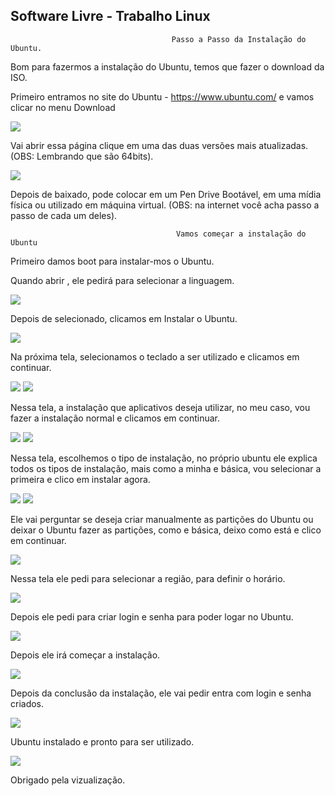 ## Software Livre - Trabalho Linux

                                        Passo a Passo da Instalação do Ubuntu.

Bom para fazermos a instalação do Ubuntu, temos que fazer o download da ISO.

Primeiro entramos no site do Ubuntu - https://www.ubuntu.com/ e vamos clicar no menu Download

<img src="download.ubuntu.png">

Vai abrir essa página clique em uma das duas versões mais atualizadas. (OBS: Lembrando que são 64bits).

<img src="download.ubuntu2.png">

Depois de baixado, pode colocar em um Pen Drive Bootável, em uma mídia física ou utilizado em máquina virtual. (OBS: na internet você acha passo a passo de cada um deles).


                                         Vamos começar a instalação do Ubuntu
                                         
Primeiro damos boot para instalar-mos o Ubuntu.

Quando abrir , ele pedirá para selecionar a linguagem.

<img src="idioma.png">

Depois de selecionado, clicamos em Instalar o Ubuntu.

<img src="instalar.png">

Na próxima tela, selecionamos o teclado a ser utilizado e clicamos em continuar.

<img src="instalacao2.png">
<img src="instalacao3.png">

Nessa tela, a instalação que aplicativos deseja utilizar, no meu caso, vou fazer a instalação normal e clicamos em continuar.

<img src="atualizacao1.png">
<img src="atualizacao2.png">

Nessa tela, escolhemos o tipo de instalação, no próprio ubuntu ele explica todos os tipos de instalação, mais como a minha e básica, vou selecionar a primeira e clico em instalar agora.

<img src="tipoi1.png">
<img src="tipoi2.png">

Ele vai perguntar se deseja criar manualmente as partições do Ubuntu ou deixar o Ubuntu fazer as partições, como e básica, deixo como está e clico em continuar.

<img src="mudancas.png">

Nessa tela ele pedi para selecionar a região, para definir o horário.

<img src="cidade.png">

Depois ele pedi para criar login e senha para poder logar no Ubuntu.

<img src="nome.senha.png">

Depois ele irá começar a instalação.

<img src="instalacao4.png">

Depois da conclusão da instalação, ele vai pedir entra com login e senha criados.

<img src="telalogin.png">

Ubuntu instalado e pronto para ser utilizado. 

<img src="inicio.png">


Obrigado pela vizualização.








